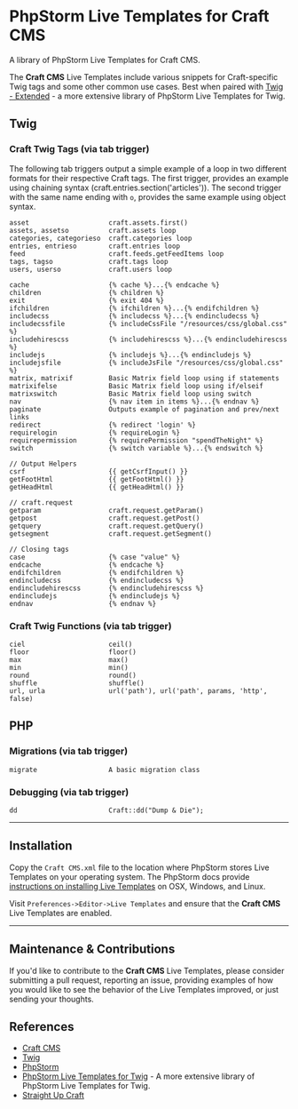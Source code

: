 # PhpStorm Live Templates for Craft CMS

A library of PhpStorm Live Templates for Craft CMS. 

The **Craft CMS** Live Templates include various snippets for Craft-specific Twig tags and some other common use cases. Best when paired with [Twig - Extended](https://github.com/BarrelStrength/PhpStorm-Live-Templates-Twig-Extended) - a more extensive library of PhpStorm Live Templates for Twig.

## Twig

### Craft Twig Tags (via tab trigger)

The following tab triggers output a simple example of a loop in two different formats for their respective Craft tags. The first trigger, provides an example using chaining syntax (craft.entries.section('articles')). The second trigger with the same name ending with `o`, provides the same example using object syntax.

    asset                    craft.assets.first()
    assets, assetso          craft.assets loop
    categories, categorieso  craft.categories loop
    entries, entrieso        craft.entries loop
    feed                     craft.feeds.getFeedItems loop
    tags, tagso              craft.tags loop
    users, userso            craft.users loop

    cache                    {% cache %}...{% endcache %}
    children                 {% children %}
    exit                     {% exit 404 %}
    ifchildren               {% ifchildren %}...{% endifchildren %}
    includecss               {% includecss %}...{% endincludecss %}
    includecssfile           {% includeCssFile "/resources/css/global.css" %}
    includehirescss          {% includehirescss %}...{% endincludehirescss %}
    includejs                {% includejs %}...{% endincludejs %}
    includejsfile            {% includeJsFile "/resources/css/global.css" %}
    matrix, matrixif         Basic Matrix field loop using if statements
    matrixifelse             Basic Matrix field loop using if/elseif
    matrixswitch             Basic Matrix field loop using switch
    nav                      {% nav item in items %}...{% endnav %}
    paginate                 Outputs example of pagination and prev/next links
    redirect                 {% redirect 'login' %}
    requirelogin             {% requireLogin %}
    requirepermission        {% requirePermission "spendTheNight" %}
    switch                   {% switch variable %}...{% endswitch %}

    // Output Helpers
    csrf                     {{ getCsrfInput() }}
    getFootHtml              {{ getFootHtml() }}
    getHeadHtml              {{ getHeadHtml() }}

    // craft.request
    getparam                 craft.request.getParam()
    getpost                  craft.request.getPost()
    getquery                 craft.request.getQuery()
    getsegment               craft.request.getSegment()

    // Closing tags
    case                     {% case "value" %}
    endcache                 {% endcache %}
    endifchildren            {% endifchildren %}
    endincludecss            {% endincludecss %}
    endincludehirescss       {% endincludehirescss %}
    endincludejs             {% endincludejs %}
    endnav                   {% endnav %}

### Craft Twig Functions (via tab trigger)

    ciel                     ceil()
    floor                    floor()
    max                      max()
    min                      min()
    round                    round()
    shuffle                  shuffle()
    url, urla                url('path'), url('path', params, 'http', false)

## PHP

### Migrations (via tab trigger)

    migrate                  A basic migration class

### Debugging (via tab trigger)

    dd                       Craft::dd("Dump & Die");

----

## Installation

Copy the `Craft CMS.xml` file to the location where PhpStorm stores Live Templates on your operating system. The PhpStorm docs provide [instructions on installing Live Templates](https://www.jetbrains.com/help/phpstorm/10.0/live-templates.html) on OSX, Windows, and Linux.

Visit `Preferences->Editor->Live Templates` and ensure that the **Craft CMS** Live Templates are enabled.

----

## Maintenance & Contributions

If you'd like to contribute to the **Craft CMS** Live Templates, please consider submitting a pull request, reporting an issue, providing examples of how you would like to see the behavior of the Live Templates improved, or just sending your thoughts.

## References

- [Craft CMS](https://craftcms.com/)
- [Twig](http://www.twig-project.org/)
- [PhpStorm](https://www.jetbrains.com/phpstorm/)
- [PhpStorm Live Templates for Twig](https://github.com/BarrelStrength/PhpStorm-Live-Templates-Twig-Extended) - A more extensive library of PhpStorm Live Templates for Twig.
- [Straight Up Craft](https://straightupcraft.com)
